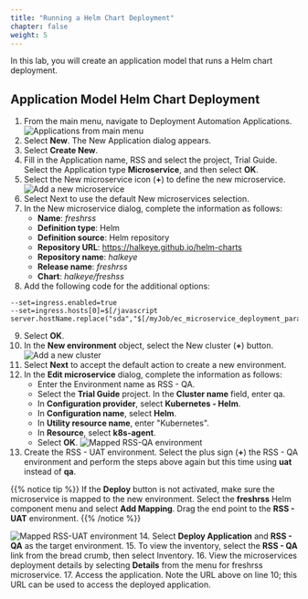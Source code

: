 ```yaml
---
title: "Running a Helm Chart Deployment"
chapter: false
weight: 5
--- 
```


In this lab, you will create an application model that runs a Helm chart deployment.

## Application Model Helm Chart Deployment

1. From the main menu, navigate to Deployment Automation Applications. ![Applications from main menu](te-main-menu-applications.png?width=20pc)
2. Select **New**. The New Application dialog appears.
3. Select **Create New**.
4. Fill in the Application name, RSS and select the project, Trial Guide. Select the Application type **Microservice**, and then select **OK**.
5. Select the New microservice icon (**+**) to define the new microservice. ![Add a new microservice](te-helm-new-microservices.png?width=40pc)
6. Select Next to use the default New microservices selection.
7. In the New microservice dialog, complete the information as follows:
    - **Name**: *freshrss*
    - **Definition type**: Helm
    - **Definition source**: Helm repository
    - **Repository URL**: https://halkeye.github.io/helm-charts
    - **Repository name**: *halkeye*
    - **Release name**: *freshrss*
    - **Chart**: *halkeye/freshss*
8. Add the following code for the additional options:
```
--set=ingress.enabled=true
--set=ingress.hosts[0]=$[/javascript server.hostName.replace("sda","$[/myJob/ec_microservice_deployment_parameters/$[/myMicroservice]/clusterDefinition/namespace]")]
```
9. Select **OK**.
10. In the **New environment** object, select the New cluster (**+**) button. ![Add a new cluster](te-helm-new-cluster.png?width=40pc)
11. Select **Next** to accept the default action to create a new environment.
12. In the **Edit microservice** dialog, complete the information as follows:
    - Enter the Environment name as RSS - QA.
    - Select the **Trial Guide** project. In the **Cluster name** field, enter qa.
    - In **Configuration provider**, select **Kubernetes - Helm**.
    - In **Configuration name**, select **Helm**.
    - In **Utility resource name**, enter "Kubernetes".
    - In **Resource**, select **k8s-agent**.
    - Select **OK**.
![Mapped RSS-QA environment](te-helm-mapped-enviro.png?width=40pc)
13. Create the RSS - UAT environment. Select the plus sign (**+**) the RSS - QA environment and perform the steps above again but this time using **uat** instead of **qa**.

{{% notice tip %}}
If the **Deploy** button is not activated, make sure the microservice is mapped to the new environment. Select the **freshrss** Helm component menu and select **Add Mapping**. Drag the end point to the **RSS - UAT** environment.
{{% /notice %}}

![Mapped RSS-UAT environment](te-helm-mapped-rss-uat.png?width=40pc)
14. Select **Deploy Application** and **RSS - QA** as the target environment.
15. To view the inventory, select the **RSS - QA** link from the bread crumb, then select Inventory.
16. View the microservices deployment details by selecting **Details** from the menu for freshrss microservice.
17. Access the application. Note the URL above on line 10; this URL can be used to access the deployed application.
